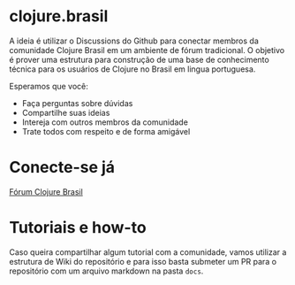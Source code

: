 # clojure.brasil

A ideia é utilizar o Discussions do Github para conectar membros da comunidade
Clojure Brasil em um ambiente de fórum tradicional. O objetivo é prover uma
estrutura para construção de uma base de conhecimento técnica para os usuários
de Clojure no Brasil em lingua portuguesa.

Esperamos que você:

- Faça perguntas sobre dúvidas
- Compartilhe suas ideias
- Intereja com outros membros da comunidade
- Trate todos com respeito e de forma amigável

# Conecte-se já

[Fórum Clojure Brasil](https://github.com/wandersoncferreira/clojure.brasil/discussions)


# Tutoriais e how-to

Caso queira compartilhar algum tutorial com a comunidade, vamos utilizar a
estrutura de Wiki do repositório e para isso basta submeter um PR para o
repositório com um arquivo markdown na pasta `docs`.


